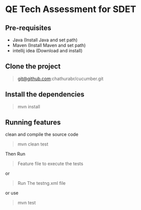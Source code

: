 # QE Tech Assessment for SDET
## Pre-requisites
+ Java (Install Java and set path)
+ Maven (Install Maven and set path)
+ intellij idea (Download and install)

## Clone the project
> git@github.com:chathurabr/cucumber.git

## Install the dependencies
> mvn install

## Running features

clean and compile the source code
> mvn clean test 

Then Run 
> Feature file to execute the tests

 or

> Run The testng.xml file
>
or use
> mvn test